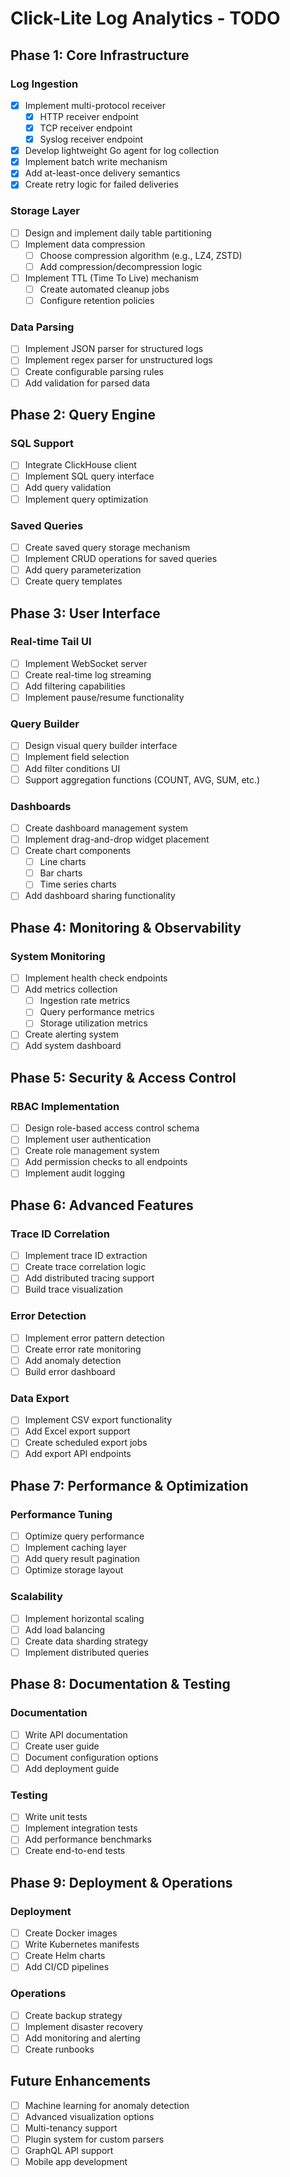 # Click-Lite Log Analytics - TODO

## Phase 1: Core Infrastructure

### Log Ingestion
- [x] Implement multi-protocol receiver
  - [x] HTTP receiver endpoint
  - [x] TCP receiver endpoint
  - [x] Syslog receiver endpoint
- [x] Develop lightweight Go agent for log collection
- [x] Implement batch write mechanism
- [x] Add at-least-once delivery semantics
- [x] Create retry logic for failed deliveries

### Storage Layer
- [ ] Design and implement daily table partitioning
- [ ] Implement data compression
  - [ ] Choose compression algorithm (e.g., LZ4, ZSTD)
  - [ ] Add compression/decompression logic
- [ ] Implement TTL (Time To Live) mechanism
  - [ ] Create automated cleanup jobs
  - [ ] Configure retention policies

### Data Parsing
- [ ] Implement JSON parser for structured logs
- [ ] Implement regex parser for unstructured logs
- [ ] Create configurable parsing rules
- [ ] Add validation for parsed data

## Phase 2: Query Engine

### SQL Support
- [ ] Integrate ClickHouse client
- [ ] Implement SQL query interface
- [ ] Add query validation
- [ ] Implement query optimization

### Saved Queries
- [ ] Create saved query storage mechanism
- [ ] Implement CRUD operations for saved queries
- [ ] Add query parameterization
- [ ] Create query templates

## Phase 3: User Interface

### Real-time Tail UI
- [ ] Implement WebSocket server
- [ ] Create real-time log streaming
- [ ] Add filtering capabilities
- [ ] Implement pause/resume functionality

### Query Builder
- [ ] Design visual query builder interface
- [ ] Implement field selection
- [ ] Add filter conditions UI
- [ ] Support aggregation functions (COUNT, AVG, SUM, etc.)

### Dashboards
- [ ] Create dashboard management system
- [ ] Implement drag-and-drop widget placement
- [ ] Create chart components
  - [ ] Line charts
  - [ ] Bar charts
  - [ ] Time series charts
- [ ] Add dashboard sharing functionality

## Phase 4: Monitoring & Observability

### System Monitoring
- [ ] Implement health check endpoints
- [ ] Add metrics collection
  - [ ] Ingestion rate metrics
  - [ ] Query performance metrics
  - [ ] Storage utilization metrics
- [ ] Create alerting system
- [ ] Add system dashboard

## Phase 5: Security & Access Control

### RBAC Implementation
- [ ] Design role-based access control schema
- [ ] Implement user authentication
- [ ] Create role management system
- [ ] Add permission checks to all endpoints
- [ ] Implement audit logging

## Phase 6: Advanced Features

### Trace ID Correlation
- [ ] Implement trace ID extraction
- [ ] Create trace correlation logic
- [ ] Add distributed tracing support
- [ ] Build trace visualization

### Error Detection
- [ ] Implement error pattern detection
- [ ] Create error rate monitoring
- [ ] Add anomaly detection
- [ ] Build error dashboard

### Data Export
- [ ] Implement CSV export functionality
- [ ] Add Excel export support
- [ ] Create scheduled export jobs
- [ ] Add export API endpoints

## Phase 7: Performance & Optimization

### Performance Tuning
- [ ] Optimize query performance
- [ ] Implement caching layer
- [ ] Add query result pagination
- [ ] Optimize storage layout

### Scalability
- [ ] Implement horizontal scaling
- [ ] Add load balancing
- [ ] Create data sharding strategy
- [ ] Implement distributed queries

## Phase 8: Documentation & Testing

### Documentation
- [ ] Write API documentation
- [ ] Create user guide
- [ ] Document configuration options
- [ ] Add deployment guide

### Testing
- [ ] Write unit tests
- [ ] Implement integration tests
- [ ] Add performance benchmarks
- [ ] Create end-to-end tests

## Phase 9: Deployment & Operations

### Deployment
- [ ] Create Docker images
- [ ] Write Kubernetes manifests
- [ ] Create Helm charts
- [ ] Add CI/CD pipelines

### Operations
- [ ] Create backup strategy
- [ ] Implement disaster recovery
- [ ] Add monitoring and alerting
- [ ] Create runbooks

## Future Enhancements

- [ ] Machine learning for anomaly detection
- [ ] Advanced visualization options
- [ ] Multi-tenancy support
- [ ] Plugin system for custom parsers
- [ ] GraphQL API support
- [ ] Mobile app development